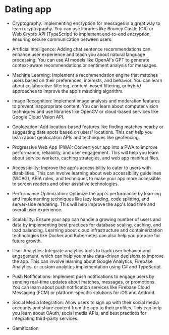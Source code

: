 # Dating app

- Cryptography: implementing encryption for messages is a great way to learn cryptography. You can use libraries like Bouncy Castle (C#) or Web Crypto API (TypeScript) to implement end-to-end encryption, ensuring secure communication between users.

- Artificial Intelligence: Adding chat sentence recommendations can enhance user experience and teach you about natural language processing. You can use AI models like OpenAI's GPT to generate context-aware recommendations or sentiment analysis for messages.

- Machine Learning: Implement a recommendation engine that matches users based on their preferences, interests, and behavior. You can learn about collaborative filtering, content-based filtering, or hybrid approaches to improve the app's matching algorithm.

- Image Recognition: Implement image analysis and moderation features to prevent inappropriate content. You can learn about computer vision techniques and use libraries like OpenCV or cloud-based services like Google Cloud Vision API.

- Geolocation: Add location-based features like finding matches nearby or suggesting date spots based on users' locations. This can help you learn about geolocation APIs and techniques like geofencing.

- Progressive Web App (PWA): Convert your app into a PWA to improve performance, reliability, and user engagement. This will help you learn about service workers, caching strategies, and web app manifest files.

- Accessibility: Improve the app's accessibility to cater to users with disabilities. This can involve learning about web accessibility guidelines (WCAG), ARIA roles, and techniques to make your app more accessible to screen readers and other assistive technologies.

- Performance Optimization: Optimize the app's performance by learning and implementing techniques like lazy loading, code splitting, and server-side rendering. This will help improve the app's load time and overall user experience.

- Scalability: Ensure your app can handle a growing number of users and data by implementing best practices for database scaling, caching, and load balancing. Learning about cloud infrastructure and containerization technologies like Docker and Kubernetes can also help you prepare for future growth.

- User Analytics: Integrate analytics tools to track user behavior and engagement, which can help you make data-driven decisions to improve the app. This can involve learning about Google Analytics, Firebase Analytics, or custom analytics implementation using C# and TypeScript.

- Push Notifications: Implement push notifications to engage users by sending real-time updates about matches, messages, or promotions. You can learn about push notification services like Firebase Cloud Messaging (FCM) or platform-specific solutions for iOS and Android.

- Social Media Integration: Allow users to sign up with their social media accounts and share content from the app to their profiles. This can help you learn about OAuth, social media APIs, and best practices for integrating third-party services.

- Gamification
